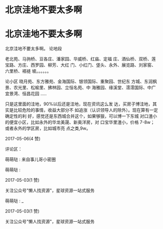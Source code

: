 # 北京洼地不要太多啊

# 北京洼地不要太多啊

北京洼地不要太多啊。 论地段

老北苑、马驹桥、豆各庄、潘家园、华威桥、红庙、定福 庄、酒仙桥、双桥、莲宝路、方庄、西罗园、柳芳、大红 门、小红门、垡头、永外、展览路、刘家窑、六里桥、褡裢 坡。。。。。。

论小区 晓月苑、东方雅苑、金海国际、银领国际、重聚园、世纪东 方城、东润枫景、农光里、松榆里、拂林园、立恒名苑、中 海雅园、缘溪堂、澐澐国际、中广宜景湾、恒昌花园 .....

只是这里面的洼地，90%以后还是洼地，现在资讯这么发 达，买房子博洼地，其实是比较危险的事情，收益大部分不 如追涨（认识领导人的除外）。现在算有一定确定性的利 好，感觉还是东西城合并这个，如果够狠，可以博一下东城 对口渣小的便宜小区，比如永外的华龙美晟、新奥洋房，对 口宝华里渣小，价格 7-8w；或者永外的学区房，比如城市亮 点之类,9w。

2017-05-06(4 赞)

评论区：

萌萌哒 : 来自事儿哥小密圈

萌萌哒 :

2017-05-03(1 赞)

关注公众号"懒人找资源"，星球资源一站式服务

萌萌哒 : _

2017-05-03(1 赞)

关注公众号"懒人找资源"，星球资源一站式服务
